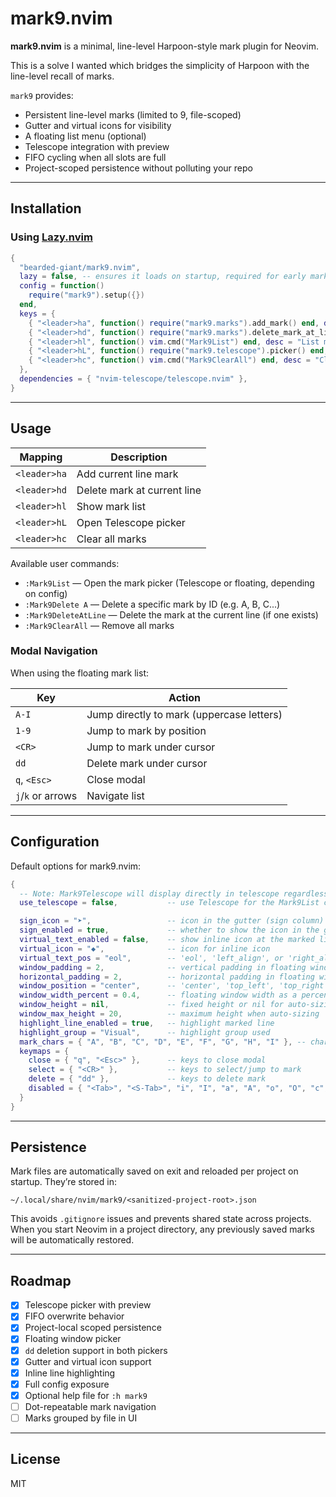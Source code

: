 # mark9.nvim

**mark9.nvim** is a minimal, line-level Harpoon-style mark plugin for Neovim.

This is a solve I wanted which bridges the simplicity of Harpoon with the line-level recall of marks.

`mark9` provides:

- Persistent line-level marks (limited to 9, file-scoped)
- Gutter and virtual icons for visibility
- A floating list menu (optional)
- Telescope integration with preview
- FIFO cycling when all slots are full
- Project-scoped persistence without polluting your repo

---

## Installation

### Using [Lazy.nvim](https://github.com/folke/lazy.nvim)

```lua
{
  "bearded-giant/mark9.nvim",
  lazy = false, -- ensures it loads on startup, required for early mark access
  config = function()
    require("mark9").setup({})
  end,
  keys = {
    { "<leader>ha", function() require("mark9.marks").add_mark() end, desc = "Add mark" },
    { "<leader>hd", function() require("mark9.marks").delete_mark_at_line() end, desc = "Delete mark at line" },
    { "<leader>hl", function() vim.cmd("Mark9List") end, desc = "List marks" },
    { "<leader>hL", function() require("mark9.telescope").picker() end, desc = "Telescope picker" },
    { "<leader>hc", function() vim.cmd("Mark9ClearAll") end, desc = "Clear all marks" },
  },
  dependencies = { "nvim-telescope/telescope.nvim" },
}
```

---

## Usage

| Mapping      | Description                     |
| ------------ | ------------------------------- |
| `<leader>ha` | Add current line mark           |
| `<leader>hd` | Delete mark at current line     |
| `<leader>hl` | Show mark list                  |
| `<leader>hL` | Open Telescope picker           |
| `<leader>hc` | Clear all marks                 |

Available user commands:

- `:Mark9List` — Open the mark picker (Telescope or floating, depending on config)
- `:Mark9Delete A` — Delete a specific mark by ID (e.g. A, B, C...)
- `:Mark9DeleteAtLine` — Delete the mark at the current line (if one exists)
- `:Mark9ClearAll` — Remove all marks

### Modal Navigation

When using the floating mark list:

| Key | Action |
| --- | ------ |
| `A-I` | Jump directly to mark (uppercase letters) |
| `1-9` | Jump to mark by position |
| `<CR>` | Jump to mark under cursor |
| `dd` | Delete mark under cursor |
| `q`, `<Esc>` | Close modal |
| `j`/`k` or arrows | Navigate list |

---

## Configuration

Default options for mark9.nvim:

```lua
{
  -- Note: Mark9Telescope will display directly in telescope regardless of this setting
  use_telescope = false,           -- use Telescope for the Mark9List command, default is floating window

  sign_icon = "➤",                 -- icon in the gutter (sign column)
  sign_enabled = true,             -- whether to show the icon in the gutter
  virtual_text_enabled = false,    -- show inline icon at the marked line
  virtual_icon = "◆",              -- icon for inline icon
  virtual_text_pos = "eol",        -- 'eol', 'left_align', or 'right_align'
  window_padding = 2,              -- vertical padding in floating window
  horizontal_padding = 2,          -- horizontal padding in floating window
  window_position = "center",      -- 'center', 'top_left', 'top_right', 'bottom_left', 'bottom_right'
  window_width_percent = 0.4,      -- floating window width as a percent of editor width
  window_height = nil,             -- fixed height or nil for auto-sizing
  window_max_height = 20,          -- maximum height when auto-sizing
  highlight_line_enabled = true,   -- highlight marked line
  highlight_group = "Visual",      -- highlight group used
  mark_chars = { "A", "B", "C", "D", "E", "F", "G", "H", "I" }, -- characters to use
  keymaps = {
    close = { "q", "<Esc>" },      -- keys to close modal
    select = { "<CR>" },           -- keys to select/jump to mark
    delete = { "dd" },             -- keys to delete mark
    disabled = { "<Tab>", "<S-Tab>", "i", "I", "a", "A", "o", "O", "c", "C", "s", "S", "r", "R" }
  }
}
```

---

## Persistence

Mark files are automatically saved on exit and reloaded per project on startup.
They’re stored in:

```
~/.local/share/nvim/mark9/<sanitized-project-root>.json
```

This avoids `.gitignore` issues and prevents shared state across projects.
When you start Neovim in a project directory, any previously saved marks will be automatically restored.

---

## Roadmap

- [x] Telescope picker with preview
- [x] FIFO overwrite behavior
- [x] Project-local scoped persistence
- [x] Floating window picker
- [x] `dd` deletion support in both pickers
- [x] Gutter and virtual icon support
- [x] Inline line highlighting
- [x] Full config exposure
- [x] Optional help file for `:h mark9`
- [ ] Dot-repeatable mark navigation
- [ ] Marks grouped by file in UI

---

## License

MIT
